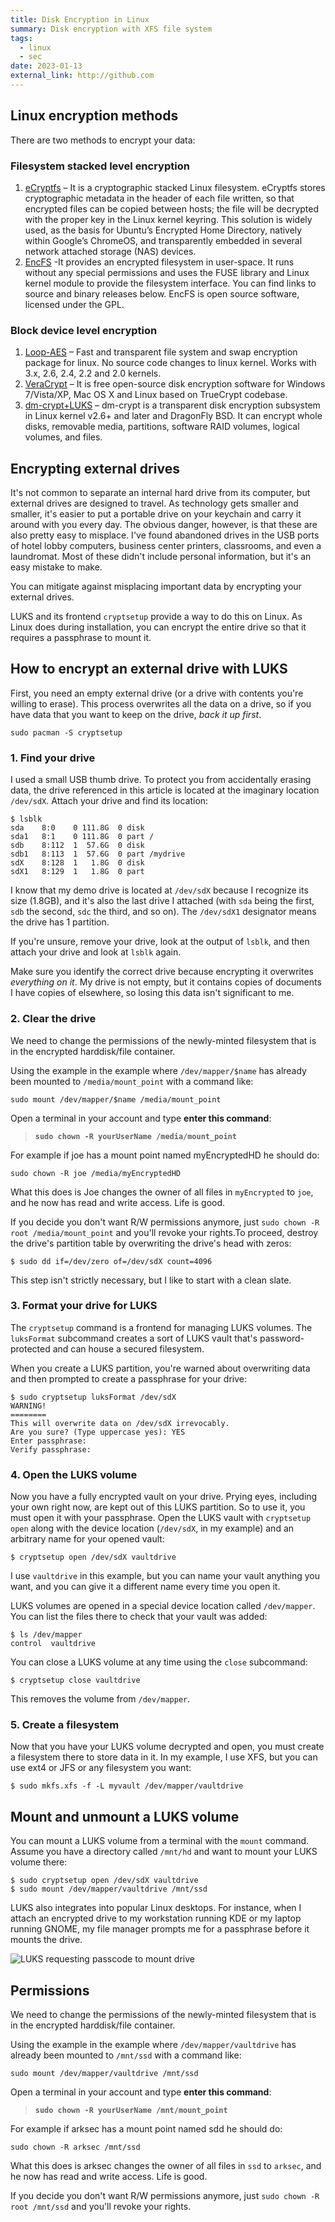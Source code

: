 ```yaml
---
title: Disk Encryption in Linux
summary: Disk encryption with XFS file system
tags:
  - linux
  - sec
date: 2023-01-13
external_link: http://github.com
---
```


## Linux encryption methods

There are two methods to encrypt your data:

### Filesystem stacked level encryption

1. [eCryptfs](https://launchpad.net/ecryptfs) – It is a cryptographic stacked Linux filesystem. eCryptfs stores  cryptographic metadata in the header of each file written, so that  encrypted files can be copied between hosts; the file will be decrypted  with the proper key in the Linux kernel keyring. This solution is widely used, as the basis for Ubuntu’s Encrypted Home Directory, natively  within Google’s ChromeOS, and transparently embedded in several network  attached storage (NAS) devices.
2. [EncFS](http://www.arg0.net/encfs) -It provides an encrypted filesystem in user-space. It runs without any special permissions and uses the FUSE library and Linux kernel module  to provide the filesystem interface. You can find links to source and  binary releases below. EncFS is open source software, licensed under the GPL. 

### Block device level encryption

1. [Loop-AES](https://sourceforge.net/projects/loop-aes/) – Fast and transparent file system and swap encryption package for  linux. No source code changes to linux kernel. Works with 3.x, 2.6, 2.4, 2.2 and 2.0 kernels. 
2. [VeraCrypt](https://www.veracrypt.fr/) – It is free open-source disk encryption software for Windows 7/Vista/XP, Mac OS X and Linux based on TrueCrypt codebase.
3. [dm-crypt+LUKS](https://gitlab.com/cryptsetup/cryptsetup) – dm-crypt is a transparent disk encryption subsystem in Linux kernel  v2.6+ and later and DragonFly BSD. It can encrypt whole disks, removable media, partitions, software RAID volumes, logical volumes, and files. 

## Encrypting external drives

It's not common to separate an internal hard drive from its computer, but external drives are designed to travel. As technology gets smaller  and smaller, it's easier to put a portable drive on your keychain and  carry it around with you every day. The obvious danger, however, is that these are also pretty easy to misplace. I've found abandoned drives in  the USB ports of hotel lobby computers, business center printers,  classrooms, and even a laundromat. Most of these didn't include personal information, but it's an easy mistake to make.

You can mitigate against misplacing important data by encrypting your external drives.

LUKS and its frontend `cryptsetup` provide a way to do  this on Linux. As Linux does during installation, you can encrypt the  entire drive so that it requires a passphrase to mount it.

## How to encrypt an external drive with LUKS

First, you need an empty external drive (or a drive with contents  you're willing to erase). This process overwrites all the data on a drive, so if you have data that you want to keep on the drive, *back it up first*.

`sudo pacman -S cryptsetup`

### 1. Find your drive

I used a small USB thumb drive. To protect you from accidentally  erasing data, the drive referenced in this article is located at the  imaginary location `/dev/sdX`. Attach your drive and find its location:

```
$ lsblk
sda    8:0    0 111.8G  0 disk 
sda1   8:1    0 111.8G  0 part /
sdb    8:112  1  57.6G  0 disk 
sdb1   8:113  1  57.6G  0 part /mydrive
sdX    8:128  1   1.8G  0 disk 
sdX1   8:129  1   1.8G  0 part
```

I know that my demo drive is located at `/dev/sdX` because I recognize its size (1.8GB), and it's also the last drive I attached (with `sda` being the first, `sdb` the second, `sdc` the third, and so on). The `/dev/sdX1` designator means the drive has 1 partition.

If you're unsure, remove your drive, look at the output of `lsblk`, and then attach your drive and look at `lsblk` again.

Make sure you identify the correct drive because encrypting it overwrites *everything on it*. My drive is not empty, but it contains copies of documents I have  copies of elsewhere, so losing this data isn't significant to me.

### 2. Clear the drive

We need to change the permissions of the newly-minted filesystem that is in the encrypted harddisk/file container.

Using the example in the example where `/dev/mapper/$name` has already been mounted to  `/media/mount_point` with a command like: 

```
sudo mount /dev/mapper/$name /media/mount_point
```

Open a terminal in your account and type **enter this command**: 

> **`sudo chown -R yourUserName /media/mount_point`**

For example if joe has a mount point named myEncryptedHD he should do:

```
sudo chown -R joe /media/myEncryptedHD
```

What this does is Joe changes the owner of all files in `myEncrypted` to `joe`, and he now has read and write access. Life is good.

If you decide you don't want R/W permissions anymore, just `sudo chown -R root /media/mount_point` and you'll revoke your rights.To proceed, destroy the drive's partition table by overwriting the drive's head with zeros:

```
$ sudo dd if=/dev/zero of=/dev/sdX count=4096
```

This step isn't strictly necessary, but I like to start with a clean slate.

### 3. Format your drive for LUKS

The `cryptsetup` command is a frontend for managing LUKS volumes. The `luksFormat` subcommand creates a sort of LUKS vault that's password-protected and can house a secured filesystem.

When you create a LUKS partition, you're warned about overwriting data and then prompted to create a passphrase for your drive:

```
$ sudo cryptsetup luksFormat /dev/sdX
WARNING!
========
This will overwrite data on /dev/sdX irrevocably.
Are you sure? (Type uppercase yes): YES
Enter passphrase: 
Verify passphrase:
```

### 4. Open the LUKS volume

Now you have a fully encrypted vault on your drive. Prying eyes,  including your own right now, are kept out of this LUKS partition. So to use it, you must open it with your passphrase. Open the LUKS vault with `cryptsetup open` along with the device location (`/dev/sdX`, in my example) and an arbitrary name for your opened vault:

```
$ cryptsetup open /dev/sdX vaultdrive
```

I use `vaultdrive` in this example, but you can name your vault anything you want, and you can give it a different name every time you open it.

LUKS volumes are opened in a special device location called `/dev/mapper`. You can list the files there to check that your vault was added:

```
$ ls /dev/mapper
control  vaultdrive
```

You can close a LUKS volume at any time using the `close` subcommand:

```
$ cryptsetup close vaultdrive
```

This removes the volume from `/dev/mapper`.

### 5. Create a filesystem

Now that you have your LUKS volume decrypted and open, you must  create a filesystem there to store data in it. In my example, I use XFS, but you can use ext4 or JFS or any filesystem you want:

```
$ sudo mkfs.xfs -f -L myvault /dev/mapper/vaultdrive
```

## Mount and unmount a LUKS volume

You can mount a LUKS volume from a terminal with the `mount` command. Assume you have a directory called `/mnt/hd` and want to mount your LUKS volume there:

```
$ sudo cryptsetup open /dev/sdX vaultdrive
$ sudo mount /dev/mapper/vaultdrive /mnt/ssd
```

LUKS also integrates into popular Linux desktops. For instance, when I  attach an encrypted drive to my workstation running KDE or my laptop  running GNOME, my file manager prompts me for a passphrase before it  mounts the drive.

  ![LUKS requesting passcode to mount drive](https://opensource.com/sites/default/files/uploads/luks-mount-gui.png)

## Permissions

We need to change the permissions of the newly-minted filesystem that is in the encrypted harddisk/file container.

Using the example in the example where `/dev/mapper/vaultdrive` has already been mounted to  `/mnt/ssd` with a command like: 

```
sudo mount /dev/mapper/vaultdrive /mnt/ssd
```

Open a terminal in your account and type **enter this command**: 

> **`sudo chown -R yourUserName /mnt/mount_point`**

For example if arksec has a mount point named sdd he should do:

```
sudo chown -R arksec /mnt/ssd
```

What this does is arksec changes the owner of all files in `ssd` to `arksec`, and he now has read and write access. Life is good.

If you decide you don't want R/W permissions anymore, just `sudo chown -R root /mnt/ssd` and you'll revoke your rights.
